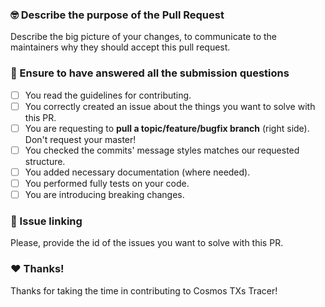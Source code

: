 ### :nerd_face: Describe the purpose of the Pull Request

Describe the big picture of your changes, to communicate to the maintainers why they should accept this pull request.

### :rotating_light: Ensure to have answered all the submission questions

- [ ] You read the guidelines for contributing.
- [ ] You correctly created an issue about the things you want to solve with this PR.
- [ ] You are requesting to **pull a topic/feature/bugfix branch** (right side). Don't request your master!
- [ ] You checked the commits' message styles matches our requested structure.
- [ ] You added necessary documentation (where needed).
- [ ] You performed fully tests on your code.
- [ ] You are introducing breaking changes.

### :link: Issue linking

Please, provide the id of the issues you want to solve with this PR.

### :heart: Thanks!

Thanks for taking the time in contributing to Cosmos TXs Tracer!
